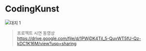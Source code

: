 # CodingKunst

![대지 1](https://user-images.githubusercontent.com/75198447/171689563-a78f6bc5-54da-4a37-aad0-6a6cf2a2093c.png)

> 프로젝트 시연 동영상  
https://drive.google.com/file/d/1PWjDK4Til_5-QuvWT5fU-Qz-kDC1K16M/view?usp=sharing

